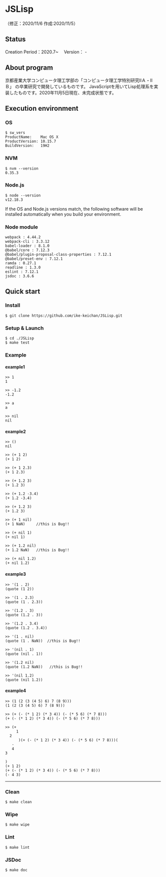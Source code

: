 # JSLisp
（修正：2020/11/6 作成:2020/11/5）

## Status
Creation Period：2020.7~　
Version： -

## About program
京都産業大学コンピュータ理工学部の「コンピュータ理工学特別研究ⅡＡ・ⅡＢ」 の卒業研究で開発しているものです。
JavaScriptを用いてLisp処理系を実装したものです。2020年11月5日現在、未完成状態です。

## Execution environment
### OS
```
$ sw_vers
ProductName:	Mac OS X
ProductVersion:	10.15.7
BuildVersion:	19H2
```

### NVM
```
$ nvm --version
0.35.3
```

### Node.js
```
$ node --version
v12.18.3
```

If the OS and Node.js versions match, the following software will be installed automatically when you build your environment.
### Node module
```
webpack : 4.44.2
webpack-cli : 3.3.12
babel-loader : 8.1.0
@babel/core : 7.12.3
@babel/plugin-proposal-class-properties : 7.12.1
@babel/preset-env : 7.12.1
ramda : 0.27.1
readline : 1.3.0
eslint : 7.12.1
jsdoc : 3.6.6
```

## Quick start
### Install
```
$ git clone https://github.com/ike-keichan/JSLisp.git
```

### Setup & Launch
```
$ cd ./JSLisp
$ make test
```

### Example
#### example1
```
>> 1
1

>> -1.2
-1.2

>> a
a

>> nil
nil
```

#### example2
```
>> ()
nil

>> (+ 1 2)
(+ 1 2)

>> (+ 1 2.3)
(+ 1 2.3)

>> (+ 1.2 3)
(+ 1.2 3)

>> (+ 1.2 -3.4)
(+ 1.2 -3.4)

>> (+ 1.2 3)
(+ 1.2 3)

>> (+ 1 nil)
(+ 1 NaN)     //this is Bug!!

>> (+ nil 1)
(+ nil 1)

>> (+ 1.2 nil)
(+ 1.2 NaN)   //this is Bug!!

>> (+ nil 1.2)
(+ nil 1.2)

```

#### example3
```
>> '(1 . 2)
(quote (1 2))

>> '(1 . 2.3)
(quote (1 . 2.3))

>> '(1.2 . 3)
(quote (1.2 . 3))

>> '(1.2 . 3.4)
(quote (1.2 . 3.4))

>> '(1 . nil)
(quote (1 . NaN))  //this is Bug!!

>> '(nil . 1)
(quote (nil . 1))

>> '(1.2 nil)
(quote (1.2 NaN))   //this is Bug!!

>> '(nil 1.2)
(quote (nil 1.2))
```

#### example4
```
>> (1 (2 (3 (4 5) 6) 7 (8 9)))
(1 (2 (3 (4 5) 6) 7 (8 9)))

>> (+ (- (* 1 2) (* 3 4)) (- (* 5 6) (* 7 8)))
(+ (- (* 1 2) (* 3 4)) (- (* 5 6) (* 7 8)))

>> (+
     1
  2
      )(+ (- (* 1 2) (* 3 4)) (- (* 5 6) (* 7 8)))(
   -
   4
3

)
(+ 1 2)
(+ (- (* 1 2) (* 3 4)) (- (* 5 6) (* 7 8)))
(- 4 3)
```

---

### Clean
```
$ make clean
```

### Wipe
```
$ make wipe
```

### Lint
```
$ make lint
```

### JSDoc
```
$ make doc
```


